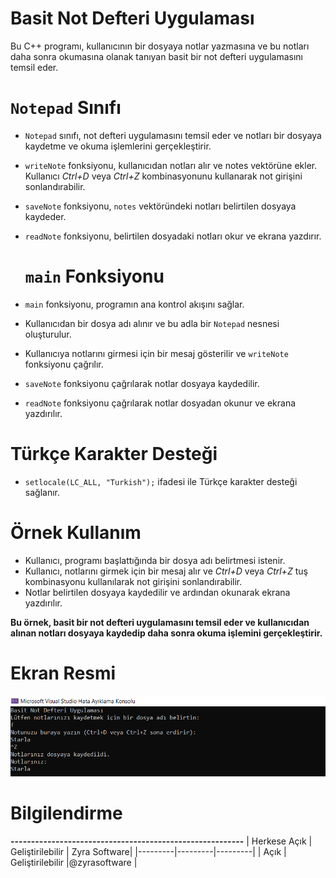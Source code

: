 # Basit Not Defteri Uygulaması
Bu C++ programı, kullanıcının bir dosyaya notlar yazmasına ve bu notları daha sonra okumasına olanak tanıyan basit bir not defteri uygulamasını temsil eder.

# `Notepad` Sınıfı
- `Notepad` sınıfı, not defteri uygulamasını temsil eder ve notları bir dosyaya kaydetme ve okuma işlemlerini gerçekleştirir.
- `writeNote` fonksiyonu, kullanıcıdan notları alır ve notes vektörüne ekler. Kullanıcı *Ctrl+D* veya *Ctrl+Z* kombinasyonunu kullanarak not girişini sonlandırabilir.
- `saveNote` fonksiyonu, `notes` vektöründeki notları belirtilen dosyaya kaydeder.
- `readNote` fonksiyonu, belirtilen dosyadaki notları okur ve ekrana yazdırır.

  # `main` Fonksiyonu
- `main` fonksiyonu, programın ana kontrol akışını sağlar.
- Kullanıcıdan bir dosya adı alınır ve bu adla bir `Notepad` nesnesi oluşturulur.
- Kullanıcıya notlarını girmesi için bir mesaj gösterilir ve `writeNote` fonksiyonu çağrılır.
- `saveNote` fonksiyonu çağrılarak notlar dosyaya kaydedilir.
- `readNote` fonksiyonu çağrılarak notlar dosyadan okunur ve ekrana yazdırılır.

# Türkçe Karakter Desteği
- `setlocale(LC_ALL, "Turkish");` ifadesi ile Türkçe karakter desteği sağlanır.

# Örnek Kullanım
- Kullanıcı, programı başlattığında bir dosya adı belirtmesi istenir.
- Kullanıcı, notlarını girmek için bir mesaj alır ve *Ctrl+D* veya *Ctrl+Z* tuş kombinasyonu kullanılarak not girişini sonlandırabilir.
- Notlar belirtilen dosyaya kaydedilir ve ardından okunarak ekrana yazdırılır.
  
**Bu örnek, basit bir not defteri uygulamasını temsil eder ve kullanıcıdan alınan notları dosyaya kaydedip daha sonra okuma işlemini gerçekleştirir.**

# Ekran Resmi
![zyrasoftware](kodde4.PNG)

# Bilgilendirme
**---------------------------------------------------------**
| Herkese Açık | Geliştirilebilir | Zyra Software|
|---------|---------|---------|
| Açık | Geliştirilebilir |@zyrasoftware |

